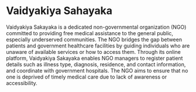 # Vaidyakiya Sahayaka
Vaidyakiya Sakayaka is a dedicated non-governmental organization (NGO) committed to providing free medical assistance to the general public,           especially underserved communities. The NGO bridges the gap between patients and government healthcare facilities by guiding individuals who           are unaware of available services or how to access them. Through its online platform, Vaidyakiya Sakayaka enables NGO managers to register patient           details such as illness type, diagnosis, residence, and contact information, and coordinate with government hospitals. The NGO aims to ensure that           no one is deprived of timely medical care due to lack of awareness or accessibility.
